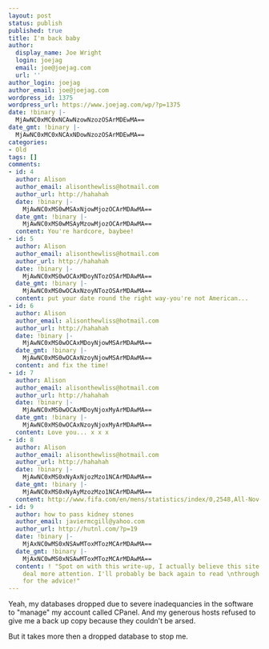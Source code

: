 ```yaml
---
layout: post
status: publish
published: true
title: I'm back baby
author:
  display_name: Joe Wright
  login: joejag
  email: joe@joejag.com
  url: ''
author_login: joejag
author_email: joe@joejag.com
wordpress_id: 1375
wordpress_url: https://www.joejag.com/wp/?p=1375
date: !binary |-
  MjAwNC0xMC0xNCAwNzowNzozOSArMDEwMA==
date_gmt: !binary |-
  MjAwNC0xMC0xNCAxNDowNzozOSArMDEwMA==
categories:
- Old
tags: []
comments:
- id: 4
  author: Alison
  author_email: alisonthewliss@hotmail.com
  author_url: http://hahahah
  date: !binary |-
    MjAwNC0xMS0wMSAxNjowMjozOCArMDAwMA==
  date_gmt: !binary |-
    MjAwNC0xMS0wMSAyMzowMjozOCArMDAwMA==
  content: You're hardcore, baybee!
- id: 5
  author: Alison
  author_email: alisonthewliss@hotmail.com
  author_url: http://hahahah
  date: !binary |-
    MjAwNC0xMS0wOCAxMDoyNTozOSArMDAwMA==
  date_gmt: !binary |-
    MjAwNC0xMS0wOCAxNzoyNTozOSArMDAwMA==
  content: put your date round the right way-you're not American...
- id: 6
  author: Alison
  author_email: alisonthewliss@hotmail.com
  author_url: http://hahahah
  date: !binary |-
    MjAwNC0xMS0wOCAxMDoyNjowMSArMDAwMA==
  date_gmt: !binary |-
    MjAwNC0xMS0wOCAxNzoyNjowMSArMDAwMA==
  content: and fix the time!
- id: 7
  author: Alison
  author_email: alisonthewliss@hotmail.com
  author_url: http://hahahah
  date: !binary |-
    MjAwNC0xMS0wOCAxMDoyNjoxMyArMDAwMA==
  date_gmt: !binary |-
    MjAwNC0xMS0wOCAxNzoyNjoxMyArMDAwMA==
  content: Love you... x x x
- id: 8
  author: Alison
  author_email: alisonthewliss@hotmail.com
  author_url: http://hahahah
  date: !binary |-
    MjAwNC0xMS0xNyAxNjozMzo1NCArMDAwMA==
  date_gmt: !binary |-
    MjAwNC0xMS0xNyAyMzozMzo1NCArMDAwMA==
  content: http://www.fifa.com/en/mens/statistics/index/0,2548,All-Nov-2004,00.html
- id: 9
  author: how to pass kidney stones
  author_email: javiermcgill@yahoo.com
  author_url: http://hutnl.com/?p=19
  date: !binary |-
    MjAxNC0wMS0xNSAwMToxMTozMCArMDAwMA==
  date_gmt: !binary |-
    MjAxNC0wMS0xNSAwMToxMTozMCArMDAwMA==
  content: ! "Spot on with this write-up, I actually believe this site needs \na great
    deal more attention. I'll probably be back again to read \nthrough more, thanks
    for the advice!"
---
```

<p>Yeah, my databases dropped due to severe inadequancies in the software to "manage" my account called CPanel.  And my generous hosts refused to give me a back up copy because they couldn't be arsed.</p>
<p>But it takes more then a dropped database to stop me.</p>
